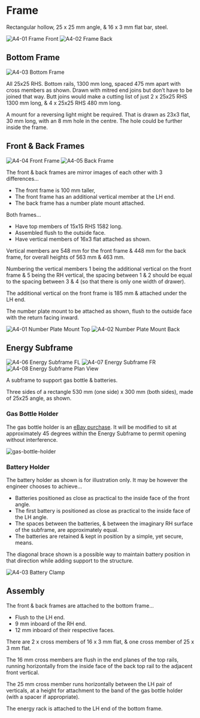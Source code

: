 # Frame

Rectangular hollow, 25 x 25 mm angle, & 16 x 3 mm flat bar, steel.


![A4-01 Frame Front](Frame/A4-01-Frame-Front.png)
![A4-02 Frame Back](Frame/A4-02-Frame-Back.png)

## Bottom Frame

![A4-03 Bottom Frame](Frame/A4-03-Bottom-Frame.png)

All 25x25 RHS. Bottom rails, 1300 mm long, spaced 475 mm apart with cross members as shown. Drawn with mitred end joins but don’t have to be joined that way. Butt joins would make a cutting list of just 2 x 25x25 RHS 1300 mm long, & 4 x 25x25 RHS 480 mm long.

A mount for a reversing light might be required. That is drawn as 23x3 flat, 30 mm long, with an 8 mm hole in the centre. The hole could be further inside the frame.

## Front & Back Frames

![A4-04 Front Frame](Frame/A4-04-Front-Frame.png)
![A4-05 Back Frame](Frame/A4-05-Back-Frame.png)

The front & back frames are mirror images of each other with 3 differences…

* The front frame is 100 mm taller,
* The front frame has an additional vertical member at the LH end.
* The back frame has a number plate mount attached.

Both frames…

* Have top members of 15x15 RHS 1582 long.
* Assembled flush to the outside face.
* Have vertical members of 16x3 flat attached as shown.

Vertical members are 548 mm for the front frame & 448 mm for the back frame, for overall heights of 563 mm & 463 mm.

Numbering the vertical members 1 being the additional vertical on the front frame & 5 being the RH vertical, the spacing between 1 & 2 should be equal to the spacing between 3 & 4 (so that there is only one width of drawer).

The additional vertical on the front frame is 185 mm & attached under the LH end.

The number plate mount to be attached as shown, flush to the outside face with the return facing inward.

![A4-01 Number Plate Mount Top](Sheet-Metal/A4-01-Number-Plate-Mount-Top.png)
![A4-02 Number Plate Mount Back](Sheet-Metal/A4-02-Number-Plate-Mount-Back.png)

## Energy Subframe

![A4-06 Energy Subframe FL](Frame/A4-06-Energy-Subframe-FL.png)
![A4-07 Energy Subframe FR](Frame/A4-07-Energy-Subframe-FR.png)
![A4-08 Energy Subframe Plan View](Frame/A4-08-Energy-Subframe-Plan-View.png)

A subframe to support gas bottle & batteries.

Three sides of a rectangle 530 mm (one side) x 300 mm (both sides), made of 25x25 angle, as shown.

### Gas Bottle Holder

The gas bottle holder is an [eBay purchase](https://www.ebay.com.au/itm/254621457008). It will be modified to sit at approximately 45 degrees within the  Energy Subframe to permit opening without interference.

![gas-bottle-holder](_images/gas-bottle-holder.jpeg)

### Battery Holder

The battery holder as shown is for illustration only. It may be however the engineer chooses to achieve…

* Batteries positioned as close as practical to the inside face of the front angle.
* The first battery is positioned as close as practical to the inside face of the LH angle.
* The spaces between the batteries, & between the imaginary RH surface of the subframe, are approximately equal.
* The batteries are retained & kept in position by a simple, yet secure, means.

The diagonal brace shown is a possible way to maintain battery position in that direction while adding support to the structure.

![A4-03 Battery Clamp](Sheet-Metal/A4-03-Battery-Clamp.png)

## Assembly

The front & back frames are attached to the bottom frame…

* Flush to the LH end.
* 9 mm inboard of the RH end.
* 12 mm inboard of their respective faces.

There are 2 x cross members of 16 x 3 mm flat, & one cross member of 25 x 3 mm flat.

The 16 mm cross members are flush in the end planes of the top rails, running horizontally from the inside face of the back top rail to the adjacent front vertical.

The 25 mm cross member runs horizontally between the LH pair of verticals, at a height for attachment to the band of the gas bottle holder (with a spacer if appropriate).

The energy rack is attached to the LH end of the bottom frame.

